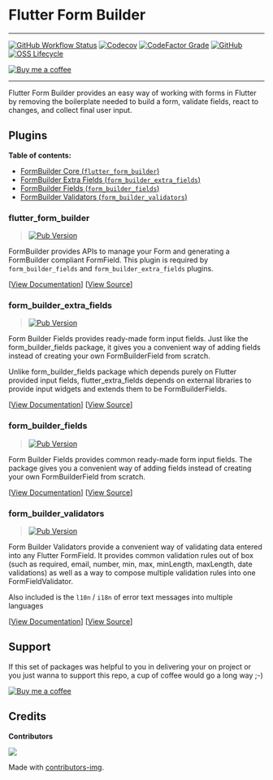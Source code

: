 
# Flutter Form Builder
---
[![GitHub Workflow Status](https://img.shields.io/github/workflow/status/danvick/flutter_form_builder/CI?logo=github&style=for-the-badge)](https://github.com/danvick/flutter_form_builder/actions?query=workflow%3ACI)
[![Codecov](https://img.shields.io/codecov/c/github/danvick/flutter_form_builder?logo=codecov&style=for-the-badge)](https://codecov.io/gh/danvick/flutter_form_builder/)
[![CodeFactor Grade](https://img.shields.io/codefactor/grade/github/danvick/flutter_form_builder?logo=codefactor&style=for-the-badge)](https://www.codefactor.io/repository/github/danvick/flutter_form_builder)
[![GitHub](https://img.shields.io/github/license/danvick/flutter_form_builder?logo=open+source+initiative&style=for-the-badge)](https://github.com/danvick/flutter_form_builder/blob/master/LICENSE)
[![OSS Lifecycle](https://img.shields.io/osslifecycle/danvick/flutter_form_builder?style=for-the-badge)](#support)
<!-- [![Awesome Flutter](https://img.shields.io/badge/Awesome-Flutter-FC60A8?logo=awesome-lists&style=for-the-badge)](https://github.com/Solido/awesome-flutter#widgets) -->

[![Buy me a coffee](https://www.buymeacoffee.com/assets/img/custom_images/purple_img.png)](https://buymeacoff.ee/wb5M9y2Sz)

___

Flutter Form Builder provides an easy way of working with forms in Flutter by removing the boilerplate needed to build a form, validate fields, react to changes, and collect final user input.

## Plugins

**Table of contents:**

- [FormBuilder Core (`flutter_form_builder`)](#flutter_form_builder)
- [FormBuilder Extra Fields (`form_builder_extra_fields`)](#form_builder_extra_fields)
- [FormBuilder Fields (`form_builder_fields`)](#form_builder_fields)
- [FormBuilder Validators (`form_builder_validators`)](#form_builder_validators)

### flutter_form_builder
> [![Pub Version](https://img.shields.io/pub/v/flutter_form_builder?logo=flutter&style=for-the-badge)](https://pub.dev/packages/flutter_form_builder)

FormBuilder provides APIs to manage your Form and generating a FormBuilder compliant FormField. This plugin is required by `form_builder_fields` and `form_builder_extra_fields` plugins.

[[View Documentation][core_docs]] [[View Source][core_code]]

### form_builder_extra_fields
> [![Pub Version](https://img.shields.io/pub/v/form_builder_extra_fields?logo=flutter&style=for-the-badge)](https://pub.dev/packages/form_builder_extra_fields)

Form Builder Fields provides ready-made form input fields. Just like the form_builder_fields package, it gives you a convenient way of adding fields instead of creating your own FormBuilderField from scratch.

Unlike form_builder_fields package which depends purely on Flutter provided input fields, flutter_extra_fields depends on external libraries to provide input widgets and extends them to be FormBuilderFields.

[[View Documentation][extra_fields_docs]] [[View Source][extra_fields_code]]


### form_builder_fields
> [![Pub Version](https://img.shields.io/pub/v/form_builder_fields?logo=flutter&style=for-the-badge)](https://pub.dev/packages/form_builder_fields)

Form Builder Fields provides common ready-made form input fields. The package gives you a convenient way of adding fields instead of creating your own FormBuilderField from scratch.

[[View Documentation][fields_docs]] [[View Source][fields_code]]

### form_builder_validators
> [![Pub Version](https://img.shields.io/pub/v/form_builder_validators?logo=flutter&style=for-the-badge)](https://pub.dev/packages/form_builder_validators)

Form Builder Validators provide a convenient way of validating data entered into any Flutter FormField. It provides common validation rules out of box (such as required, email, number, min, max, minLength, maxLength, date validations) as well as a way to compose multiple validation rules into one FormFieldValidator.

Also included is the `l10n` / `i18n` of error text messages into multiple languages

[[View Documentation][validators_docs]] [[View Source][validators_code]]

## Support
If this set of packages was helpful to you in delivering your on project or you just wanna to support this
repo, a cup of coffee would go a long way ;-)

[![Buy me a coffee](https://www.buymeacoffee.com/assets/img/custom_images/purple_img.png)](https://buymeacoff.ee/wb5M9y2Sz)

## Credits
**Contributors**

<a href="https://github.com/danvick/flutter_form_builder/graphs/contributors">
  <img src="https://contributors-img.firebaseapp.com/image?repo=danvick/flutter_form_builder" />
</a>

Made with [contributors-img](https://contributors-img.firebaseapp.com).







[core_code]: https://github.com/danvick/flutter_form_builder/tree/split_packages/packages/flutter_form_builder

[core_docs]: https://github.com/danvick/flutter_form_builder/blob/split_packages/packages/flutter_form_builder/README.md

[extra_fields_code]: https://github.com/danvick/flutter_form_builder/tree/split_packages/packages/form_builder_extra_fields

[extra_fields_docs]: https://github.com/danvick/flutter_form_builder/blob/split_packages/packages/form_builder_extra_fields/README.md

[fields_code]: https://github.com/danvick/flutter_form_builder/tree/split_packages/packages/form_builder_fields

[fields_docs]: https://github.com/danvick/flutter_form_builder/blob/split_packages/packages/form_builder_fields/README.md

[validators_code]: https://github.com/danvick/flutter_form_builder/tree/split_packages/packages/form_builder_validators

[validators_docs]: https://github.com/danvick/flutter_form_builder/blob/split_packages/packages/form_builder_validators/README.md


